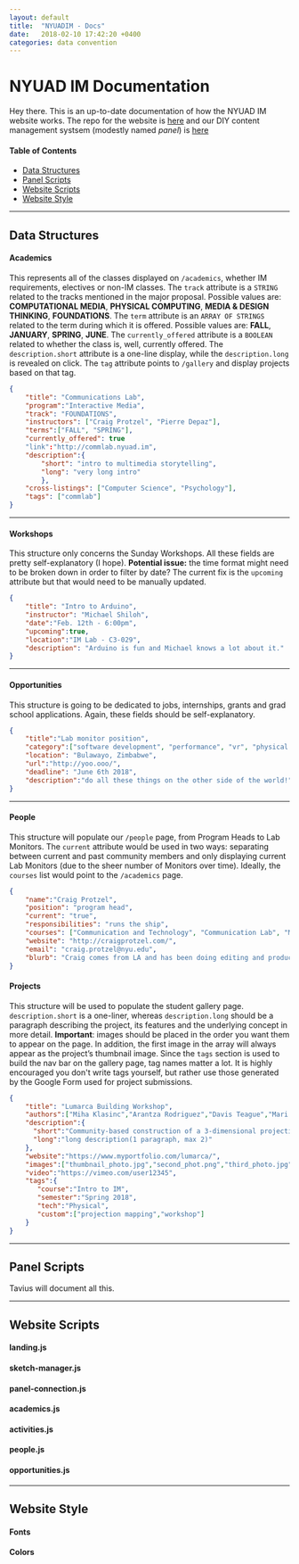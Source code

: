 ```yaml
---
layout: default
title:  "NYUADIM - Docs"
date:   2018-02-10 17:42:20 +0400
categories: data convention
---
```


# NYUAD IM Documentation

Hey there. This is an up-to-date documentation of how the NYUAD IM website works. The repo for the website is [here](https://github.com/NYUAD-IM/website) and our DIY content management systsem (modestly named *panel*) is [here](https://github.com/NYUAD-IN/website-panel)

#### Table of Contents
- [Data Structures](#data-structures)
- [Panel Scripts](#panel-scripts)
- [Website Scripts](#website-scripts)
- [Website Style](#website-style)

---

## Data Structures

#### Academics
This represents all of the classes displayed on `/academics`, whether IM requirements, electives or non-IM classes. 
The `track` attribute is a `STRING` related to the tracks mentioned in the major proposal. Possible values are: **COMPUTATIONAL MEDIA**, **PHYSICAL COMPUTING**, **MEDIA & DESIGN THINKING**, **FOUNDATIONS**.
The `term` attribute is an `ARRAY OF STRINGS` related to the term during which it is offered. Possible values are: **FALL**, **JANUARY**, **SPRING**, **JUNE**.
The `currently_offered` attribute is a `BOOLEAN` related to whether the class is, well, currently offered.
The `description.short` attribute is a one-line display, while the `description.long` is revealed on click. The `tag` attribute points to `/gallery` and display projects based on that tag.
```json
{
	"title": "Communications Lab",
	"program":"Interactive Media",
	"track": "FOUNDATIONS",
	"instructors": ["Craig Protzel", "Pierre Depaz"],
	"terms":["FALL", "SPRING"],
	"currently_offered": true
	"link":"http://commlab.nyuad.im",
	"description":{
		"short": "intro to multimedia storytelling",
		"long": "very long intro"
		},
	"cross-listings": ["Computer Science", "Psychology"],
	"tags": ["commlab"]
}
```

---

#### Workshops
This structure only concerns the Sunday Workshops. All these fields are pretty self-explanatory (I hope).
**Potential issue:** the time format might need to be broken down in order to filter by date? The current fix is the `upcoming` attribute but that would need to be manually updated.
```json
{
	"title": "Intro to Arduino",
	"instructor": "Michael Shiloh",
	"date":"Feb. 12th - 6:00pm",
	"upcoming":true,
	"location":"IM Lab - C3-029",
	"description": "Arduino is fun and Michael knows a lot about it."
}
```

---

#### Opportunities
This structure is going to be dedicated to jobs, internships, grants and grad school applications. Again, these fields should be self-explanatory.
```json
{
	"title":"Lab monitor position",
	"category":["software development", "performance", "vr", "physical computing"],
	"location": "Bulawayo, Zimbabwe",
	"url":"http://yoo.ooo/",
	"deadline": "June 6th 2018",
	"description":"do all these things on the other side of the world!"
}
```

---

#### People
This structure will populate our `/people` page, from Program Heads to Lab Monitors. The `current` attribute would be used in two ways: separating between current and past community members and only displaying current Lab Monitors (due to the sheer number of Monitors over time). Ideally, the `courses` list would point to the `/academics` page.
```json
{
	"name":"Craig Protzel",
	"position": "program head",
	"current": "true",
	"responsibilities": "runs the ship",
	"courses": ["Communication and Technology", "Communication Lab", "Mashups: Creating with Web API", "Making Education", "Explorable Stories"],
	"website": "http://craigprotzel.com/",
	"email": "craig.protzel@nyu.edu",
	"blurb": "Craig comes from LA and has been doing editing and production work in the entertainment and teaching creative coding for a while!"
}
```

#### Projects
This structure will be used to populate the student gallery page. `description.short` is a one-liner, whereas `description.long` should be a paragraph describing the project, its features and the underlying concept in more detail. **Important**: images should be placed in the order you want them to appear on the page. In addition, the first image in the array will always appear as the project’s thumbnail image. Since the `tags` section is used to build the nav bar on the gallery page, tag names matter a lot. It is highly encouraged you don't write tags yourself, but rather use those generated by the Google Form used for project submissions. 

```json
{
    "title": "Lumarca Building Workshop",
    "authors":["Miha Klasinc","Arantza Rodriguez","Davis Teague","Mari Calderon"],
    "description":{
      "short":"Community-based construction of a 3-dimensional projection display",
      "long":"long description(1 paragraph, max 2)"
    },
    "website":"https://www.myportfolio.com/lumarca/",
    "images":["thumbnail_photo.jpg","second_phot.png","third_photo.jpg"],
    "video":"https://vimeo.com/user12345",
    "tags":{
       "course":"Intro to IM",
       "semester":"Spring 2018",
       "tech":"Physical",
       "custom":["projection mapping","workshop"]
    }
}
```

---

## Panel Scripts

Tavius will document all this.

---

## Website Scripts

#### landing.js

#### sketch-manager.js

#### panel-connection.js

#### academics.js

#### activities.js

#### people.js

#### opportunities.js

---

## Website Style

#### Fonts

#### Colors
